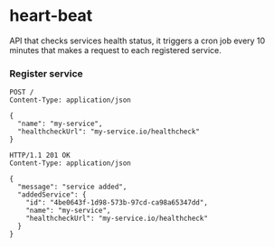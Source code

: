 # heart-beat

API that checks services health status, it triggers a cron job every 10 minutes
that makes a request to each registered service.

### Register service

```http
POST /
Content-Type: application/json

{
  "name": "my-service",
  "healthcheckUrl": "my-service.io/healthcheck"
}

HTTP/1.1 201 OK
Content-Type: application/json

{
  "message": "service added",
  "addedService": {
    "id": "4be0643f-1d98-573b-97cd-ca98a65347dd",
    "name": "my-service",
    "healthcheckUrl": "my-service.io/healthcheck"
  }
}
```
